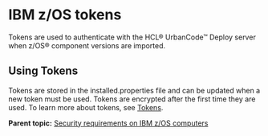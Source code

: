 #  IBM z/OS tokens

Tokens are used to authenticate with the HCL® UrbanCode™ Deploy server when z/OS® component versions are imported.

## Using Tokens

Tokens are stored in the installed.properties file and can be updated when a new token must be used. Tokens are encrypted after the first time they are used. To learn more about tokens, see [Tokens](security_token.md).

**Parent topic:** [Security requirements on IBM z/OS computers](../../com.ibm.udeploy.admin.doc/topics/security_zos.md)

